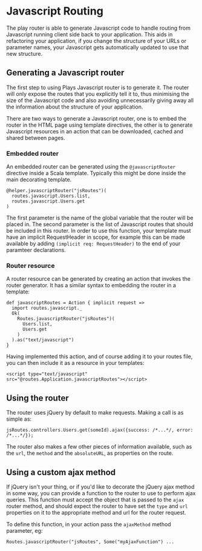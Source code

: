 # Javascript Routing

The play router is able to generate Javascript code to handle routing from Javascript running client side back to your
application.  This aids in refactoring your application, if you change the structure of your URLs or parameter names,
your Javascript gets automatically updated to use that new structure.

## Generating a Javascript router

The first step to using Plays Javascript router is to generate it.  The router will only expose the routes that you
explicitly tell it to, thus minimising the size of the Javascript code and also avoiding unnecessarily giving away all
the information about the structure of your application.

There are two ways to generate a Javascript router, one is to embed the router in the HTML page using template
directives, the other is to generate Javascript resources in an action that can be downloaded, cached and shared between
pages.

### Embedded router

An embedded router can be generated using the ``@javascriptRouter`` directive inside a Scala template.  Typically this
might be done inside the main decorating template.

    @helper.javascriptRouter("jsRoutes")(
      routes.javascript.Users.list,
      routes.javascript.Users.get
    )

The first parameter is the name of the global variable that the router will be placed in.  The second parameter is the
list of Javascript routes that should be included in this router.  In order to use this function, your template must
have an implicit RequestHeader in scope, for example this can be made available by adding ``(implicit req:
RequestHeader)`` to the end of your paramteer declarations.

### Router resource

A router resource can be generated by creating an action that invokes the router generator.  It has a similar syntax to
embedding the router in a template:

    def javascriptRoutes = Action { implicit request =>
      import routes.javascript._
      Ok(
        Routes.javascriptRouter("jsRoutes")(
          Users.list,
          Users.get
        )
      ).as("text/javascript")
    }

Having implemented this action, and of course adding it to your routes file, you can then include it as a resource in
your templates:

    <script type="text/javascript" src="@routes.Application.javascriptRoutes"></script>

## Using the router

The router uses jQuery by default to make requests.  Making a call is as simple as:

    jsRoutes.controllers.Users.get(someId).ajax({success: /*...*/, error: /*...*/});

The router also makes a few other pieces of information available, such as the ``url``, the ``method`` and the
``absoluteURL``, as properties on the route.

## Using a custom ajax method

If jQuery isn't your thing, or if you'd like to decorate the jQuery ajax method in some way, you can provide a function
to the router to use to perform ajax queries.  This function must accept the object that is passed to the ``ajax``
router method, and should expect the router to have set the ``type`` and ``url`` properties on it to the appropriate
method and url for the router request.

To define this function, in your action pass the ``ajaxMethod`` method parameter, eg:

    Routes.javascriptRouter("jsRoutes", Some("myAjaxFunction") ...

